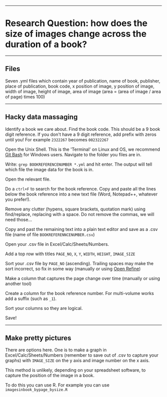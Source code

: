 ______
# Research Question: how does the size of images change across the duration of a book?

______
## Files
Seven .yml files which contain year of publication, name of book, publisher, place of publication, book code, x position of image, y position of image, width of image, height of image, area of image (area = (area of image / area of page) times 100)

______
## Hacky data massaging

Identify a book we care about. Find the book code. This should be a 9 book digit reference. If you don't have a 9 digit reference, add prefix with zeros until you! For example `2322267` becomes `002322267`

Open the Unix Shell. This is the 'Terminal' on Linux and OS, we recommend [Git Bash](https://msysgit.github.io/) for Windows users. Navigate to the folder you files are in. 

Write: `grep BOOKREFERENCENUMBER *.yml` and hit enter. The output will tell which file the image data for the book is in.

Open the relevant file.

Do a `ctrl+F` to search for the book reference. Copy and paste all the lines below the book reference into a new text file (Word, Notepad++, whatever you prefer!).

Remove any clutter (hypens, square brackets, quotation mark) using find/replace, replacing with a space. Do not remove the commas, we will need those... 

Copy and past the remaining text into a plain text editor and save as a .csv file (name of file `BOOKREFERENNCENUMBER.csv`)

Open your .csv file in Excel/Calc/Sheets/Numbers.

Add a top row with titles `PAGE_NO`, `X`, `Y`, `WIDTH`, `HEIGHT`, `IMAGE_SIZE`

Sort your .csv file by `PAGE_NO` (ascending). Trailing spaces may make the sort incorrect, so fix in some way (manually or using [Open Refine](http://openrefine.org/))

Make a column that captures the page change over time (manually or using another tool)

Create a column for the book reference number. For multi-volume works add a suffix (such as `_1`).

Sort your columns so they are logical.

Save!

______
## Make pretty pictures

There are options here. One is to make a graph in Excel/Calc/Sheets/Numbers (remember to save out of .csv to capture your graphs) with `IMAGE_SIZE` on the y axis and image number on the x axis.

This method is unlikely, depending on your spreadsheet software, to capture the position of the image in a book.

To do this you can use R. For example you can use `imagesinbook_bypage_bysize.R`
